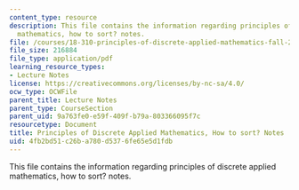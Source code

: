 ```yaml
---
content_type: resource
description: This file contains the information regarding principles of discrete applied
  mathematics, how to sort? notes.
file: /courses/18-310-principles-of-discrete-applied-mathematics-fall-2013/4fb2bd51c26ba780d5376fe65e5d1fdb_MIT18_310F13_Ch10.pdf
file_size: 216884
file_type: application/pdf
learning_resource_types:
- Lecture Notes
license: https://creativecommons.org/licenses/by-nc-sa/4.0/
ocw_type: OCWFile
parent_title: Lecture Notes
parent_type: CourseSection
parent_uid: 9a763fe0-e59f-409f-b79a-803366095f7c
resourcetype: Document
title: Principles of Discrete Applied Mathematics, How to sort? Notes
uid: 4fb2bd51-c26b-a780-d537-6fe65e5d1fdb
---
```

This file contains the information regarding principles of discrete applied mathematics, how to sort? notes.